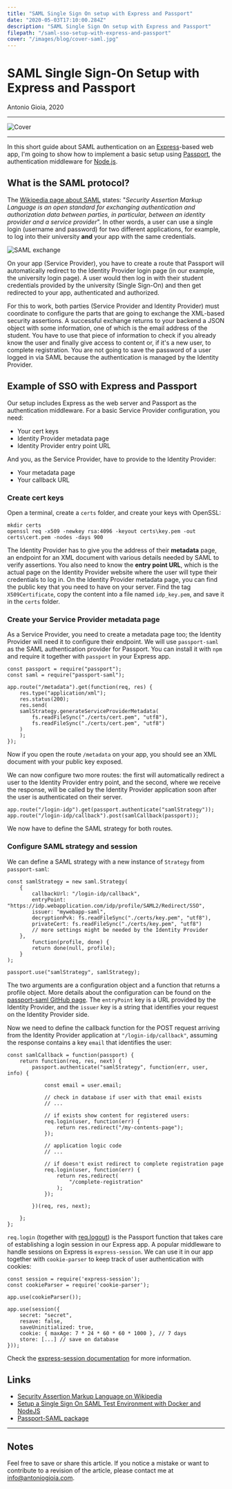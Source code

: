 ```yaml
---
title: "SAML Single Sign On setup with Express and Passport"
date: "2020-05-03T17:10:00.284Z"
description: "SAML Single Sign On setup with Express and Passport"
filepath: "/saml-sso-setup-with-express-and-passport"
cover: "/images/blog/cover-saml.jpg"
---
```


# SAML Single Sign-On Setup with Express and Passport

Antonio Gioia, 2020

---

![Cover](https://antoniogioia.com/images/blog/cover-saml.jpg)

---

In this short guide about SAML authentication on an [Express](https://expressjs.com/)-based web app, I'm going to show how to implement a basic setup using [Passport](http://www.passportjs.org/), the authentication middleware for [Node.js](https://nodejs.org/).

## What is the SAML protocol?

The [Wikipedia page about SAML](https://en.wikipedia.org/wiki/Security_Assertion_Markup_Language) states: "_Security Assertion Markup Language is an open standard for exchanging authentication and authorization data between parties, in particular, between an identity provider and a service provider_". In other words, a user can use a single login (username and password) for two different applications, for example, to log into their university **and** your app with the same credentials.

![SAML exchange](https://antoniogioia.com/images/blog/saml-browser-sso.png)

On your app (Service Provider), you have to create a route that Passport will automatically redirect to the Identity Provider login page (in our example, the university login page). A user would then log in with their student credentials provided by the university (Single Sign-On) and then get redirected to your app, authenticated and authorized.

For this to work, both parties (Service Provider and Identity Provider) must coordinate to configure the parts that are going to exchange the XML-based security assertions. A successful exchange returns to your backend a JSON object with some information, one of which is the email address of the student. You have to use that piece of information to check if you already know the user and finally give access to content or, if it's a new user, to complete registration. You are not going to save the password of a user logged in via SAML because the authentication is managed by the Identity Provider.

## Example of SSO with Express and Passport

Our setup includes Express as the web server and Passport as the authentication middleware. For a basic Service Provider configuration, you need:

- Your cert keys
- Identity Provider metadata page
- Identity Provider entry point URL

And you, as the Service Provider, have to provide to the Identity Provider:

- Your metadata page
- Your callback URL

### Create cert keys

Open a terminal, create a `certs` folder, and create your keys with OpenSSL:

    mkdir certs
    openssl req -x509 -newkey rsa:4096 -keyout certs\key.pem -out certs\cert.pem -nodes -days 900

The Identity Provider has to give you the address of their **metadata** page, an endpoint for an XML document with various details needed by SAML to verify assertions. You also need to know the **entry point URL**, which is the actual page on the Identity Provider website where the user will type their credentials to log in. On the Identity Provider metadata page, you can find the public key that you need to have on your server. Find the tag `X509Certificate`, copy the content into a file named `idp_key.pem`, and save it in the `certs` folder.

### Create your Service Provider metadata page

As a Service Provider, you need to create a metadata page too; the Identity Provider will need it to configure their endpoint. We will use `passport-saml` as the SAML authentication provider for Passport. You can install it with `npm` and require it together with `passport` in your Express app.

    const passport = require("passport");
    const saml = require("passport-saml");

    app.route("/metadata").get(function(req, res) {
        res.type("application/xml");
        res.status(200);
        res.send(
        samlStrategy.generateServiceProviderMetadata(
            fs.readFileSync("./certs/cert.pem", "utf8"),
            fs.readFileSync("./certs/cert.pem", "utf8")
        )
        );
    });

Now if you open the route `/metadata` on your app, you should see an XML document with your public key exposed.

We can now configure two more routes: the first will automatically redirect a user to the Identity Provider entry point, and the second, where we receive the response, will be called by the Identity Provider application soon after the user is authenticated on their server.

    app.route("/login-idp").get(passport.authenticate("samlStrategy"));
    app.route("/login-idp/callback").post(samlCallback(passport));

We now have to define the SAML strategy for both routes.

### Configure SAML strategy and session

We can define a SAML strategy with a new instance of `Strategy` from `passport-saml`:

    const samlStrategy = new saml.Strategy(
        {
            callbackUrl: "/login-idp/callback",
            entryPoint: "https://idp.webapplication.com/idp/profile/SAML2/Redirect/SSO",
            issuer: "mywebapp-saml",
            decryptionPvk: fs.readFileSync("./certs/key.pem", "utf8"),
            privateCert: fs.readFileSync("./certs/key.pem", "utf8")
            // more settings might be needed by the Identity Provider
        },
            function(profile, done) {
            return done(null, profile);
        }
    );

    passport.use("samlStrategy", samlStrategy);

The two arguments are a configuration object and a function that returns a profile object. More details about the configuration can be found on the [passport-saml GitHub page](https://github.com/bergie/passport-saml). The `entryPoint` key is a URL provided by the Identity Provider, and the `issuer` key is a string that identifies your request on the Identity Provider side.

Now we need to define the callback function for the POST request arriving from the Identity Provider application at `"/login-idp/callback"`, assuming the response contains a key `email` that identifies the user:

    const samlCallback = function(passport) {
        return function(req, res, next) {
            passport.authenticate("samlStrategy", function(err, user, info) {

                const email = user.email;

                // check in database if user with that email exists
                // ...

                // if exists show content for registered users:
                req.login(user, function(err) {
                    return res.redirect("/my-contents-page");
                });

                // application logic code
                // ...

                // if doesn't exist redirect to complete registration page
                req.login(user, function(err) {
                    return res.redirect(
                        "/complete-registration"
                    );
                });

            })(req, res, next);

        };
    };

`req.login` (together with [req.logout](http://www.passportjs.org/docs/login/)) is the Passport function that takes care of establishing a login session in our Express app. A popular middleware to handle sessions on Express is `express-session`. We can use it in our app together with `cookie-parser` to keep track of user authentication with cookies:

    const session = require('express-session');
    const cookieParser = require('cookie-parser');

    app.use(cookieParser());

    app.use(session({
        secret: "secret",
        resave: false,
        saveUninitialized: true,
        cookie: { maxAge: 7 * 24 * 60 * 60 * 1000 }, // 7 days
        store: [...] // save on database
    }));

Check the [express-session documentation](https://github.com/expressjs/session) for more information.

## Links

- [Security Assertion Markup Language on Wikipedia](https://en.wikipedia.org/wiki/Security_Assertion_Markup_Language)
- [Setup a Single Sign On SAML Test Environment with Docker and NodeJS](https://medium.com/disney-streaming/setup-a-single-sign-on-saml-test-environment-with-docker-and-nodejs-c53fc1a984c9)
- [Passport-SAML package](http://www.passportjs.org/packages/passport-saml/)

---

## Notes

Feel free to save or share this article. If you notice a mistake or want to contribute to a revision of the article, please contact me at [info@antoniogioia.com](info@antoniogioia.com).
